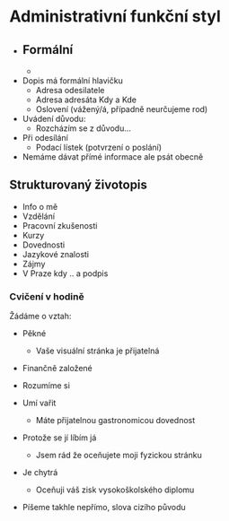 # Administrativní funkční styl

-   ## Formální
    -
-   Dopis má formální hlavičku
    -   Adresa odesilatele
    -   Adresa adresáta
        Kdy a Kde
    -   Oslovení (vážený/á, případně neurčujeme rod)
-   Uvádení důvodu:
    -   Rozcházím se z důvodu...
-   Při odesílání
    -   Podací lístek (potvrzení o poslání)
-   Nemáme dávat přímé informace ale psát obecně

## Strukturovaný životopis

-   Info o mě
-   Vzdělání
-   Pracovní zkušenosti
-   Kurzy
-   Dovednosti
-   Jazykové znalosti
-   Zájmy
-   V Praze kdy .. a podpis

### Cvičení v hodině

Žádáme o vztah:

-   Pěkné
    -   Vaše visuální stránka je přijatelná
-   Finančně založené
-   Rozumíme si
-   Umí vařit
    -   Máte přijatelnou gastronomicou dovednost
-   Protože se jí líbím já
    -   Jsem rád že oceňujete moji fyzickou stránku
-   Je chytrá

    -   Oceňuji váš zisk vysokoškolského diplomu

-   Píšeme takhle nepřímo, slova cizího původu


